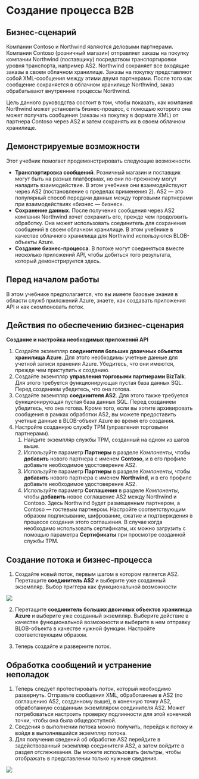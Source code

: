 <properties 
   pageTitle="Создание процесса B2B в службе приложений Microsoft Azure" 
   description="Общие сведения по созданию процесса «бизнес — бизнес»" 
   services="app-service\logic" 
   documentationCenter=".net,nodejs,java" 
   authors="rajram" 
   manager="dwrede" 
   editor=""/>

<tags
   ms.service="app-service-logic"
   ms.devlang="multiple"
   ms.topic="article"
   ms.tgt_pltfrm="na"
   ms.workload="integration" 
   ms.date="10/01/2015"
   ms.author="rajram"/>


# Создание процесса B2B


## Бизнес-сценарий 
Компании Contoso и Northwind являются деловыми партнерами. Компания Contoso (розничный магазин) отправляет заказы на покупку компании Northwind (поставщику) посредством транспортировки уровня транспорта, например AS2. Northwind сохраняет все входящие заказы в своем облачном хранилище. Заказы на покупку представляют собой XML-сообщения между этими двумя партнерами. После того как сообщение сохраняется в облачном хранилище Northwind, заказ обрабатывают внутренние процессы Northwind.
 
Цель данного руководства состоит в том, чтобы показать, как компания Northwind может установить бизнес-процесс, с помощью которого она может получать сообщения (заказы на покупку в формате XML) от партнера Contoso через AS2 и затем сохранять их в своем облачном хранилище.


## Демонстрируемые возможности 
Этот учебник помогает продемонстрировать следующие возможности.

- **Транспортировка сообщений**. Розничный магазин и поставщик могут быть на разных платформах, но они по-прежнему могут наладить взаимодействие. В этом учебнике они взаимодействуют через AS2 (постановление о пределах применения 2). AS2 — это популярный способ передачи данных между торговыми партнерами при взаимодействиях «бизнес — бизнес».
- **Сохранение данных**. После получения сообщения через AS2 компания Northwind хочет сохранить его, прежде чем продолжить обработку. Она может использовать соединитель для сохранения сообщений в своем облачном хранилище. В этом учебнике в качестве облачного хранилища для Northwind используются BLOB-объекты Azure.
- **Создание бизнес-процесса**. В потоке могут соединяться вместе несколько приложений API, чтобы добиться того результата, который демонстрируется здесь.


## Перед началом работы
В этом учебнике предполагается, что вы имеете базовые знания в области служб приложений Azure, знаете, как создавать приложения API и как скомпоновать поток.


## Действия по обеспечению бизнес-сценария
**Создание и настройка необходимых приложений API**

1. Создайте экземпляр **соединителя больших двоичных объектов хранилища Azure**. Для этого необходимы учетные данные для учетной записи хранения Azure. Убедитесь, что они имеются, прежде чем приступить к созданию.
2. Создайте экземпляр **управления торговыми партнерами BizTalk**. Для этого требуется функционирующая пустая база данных SQL. Перед созданием убедитесь, что она готова.
3. Создайте экземпляр **соединителя AS2**. Для этого также требуется функционирующая пустая база данных SQL. Перед созданием убедитесь, что она готова. Кроме того, если вы хотите архивировать сообщения в рамках обработки AS2, вы можете предоставить учетные данные в BLOB-объект Azure во время его создания.
4. Настройте созданную службу TPM (управления торговыми партнерами).
	1. Найдите экземпляр службы TPM, созданный на одном из шагов выше.
	2. Используйте параметр **Партнеры** в разделе *Компоненты*, чтобы **добавить** нового партнера с именем **Contoso**, и в его профиле добавьте необходимое удостоверение AS2.
	3. Используйте параметр **Партнеры** в разделе *Компоненты*, чтобы **добавить** нового партнера с именем **Northwind**, и в его профиле добавьте необходимое удостоверение AS2.
	4. Используйте параметр **Соглашения** в разделе *Компоненты*, чтобы **добавить** новое соглашение AS2 между Northwind и Contoso. Здесь Northwind будет размещенным партнером, а Contoso — гостевым партнером. Настройте соответствующим образом подписывание, шифрование, сжатие и подтверждения в процессе создания этого соглашения. В случае когда необходимо использовать сертификаты, их можно загрузить с помощью параметра **Сертификаты** при просмотре созданной службы TPM.


## Создание потока и бизнес-процесса
1. Создайте новый поток, первым шагом в котором является AS2. Перетащите **соединитель AS2** и выберите уже созданный экземпляр. Выбор триггера как функциональной возможности

![][1]

2. Перетащите **соединитель больших двоичных объектов хранилища Azure** и выберите уже созданный экземпляр. Выберите действие в качестве функциональной возможности и выберите в нем отправку BLOB-объекта в качестве нужной функции. Настройте соответствующим образом.

3. Теперь создайте и разверните поток.


## Обработка сообщений и устранение неполадок
1. Теперь следует протестировать поток, который необходимо развернуть. Отправьте сообщения XML, обработанные в AS2 (по соглашению AS2, созданному выше), в конечную точку AS2, обработанную созданным экземпляром соединителя AS2. Может потребоваться настроить проверку подлинности для этой конечной точки, чтобы она была общедоступной.
2. Сведения о выполнении потока можно получить, перейдя к потоку и войдя в выполнявшийся экземпляр потока.
3. Для получения сведений об обработке AS2 перейдите в задействованный экземпляр соединителя AS2, а затем войдите в раздел отслеживания. Вы можете использовать фильтры, чтобы отображать в представлении только нужные сведения.

![][2]

<!--Image references-->
[1]: ./media/app-service-logic-create-a-b2b-process/Flow.jpg
[2]: ./media/app-service-logic-create-a-b2b-process/Tracking.jpg
 

<!---HONumber=Oct15_HO3-->